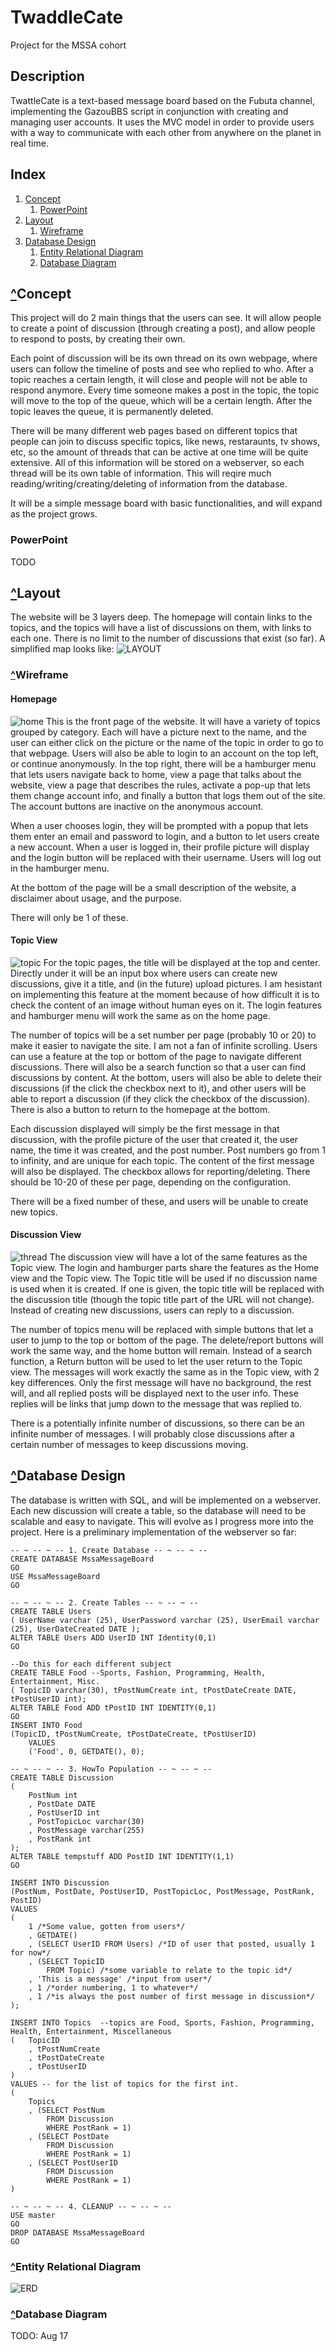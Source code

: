 # TwaddleCate
Project for the MSSA cohort

## Description
TwattleCate is a text-based message board based on the Fubuta channel, implementing the GazouBBS script in conjunction with creating and managing user accounts. It uses the MVC model in order to provide users with a way to communicate with each other from anywhere on the planet in real time.
## Index
1. [Concept](#concept)
    1. [PowerPoint](#powerpoint)
1. [Layout](#layout)
    1. [Wireframe](#wireframe)
1. [Database Design](#database-design)
    1. [Entity Relational Diagram](#entity-relational-diagram)
    1. [Database Diagram](database-diagram)


## [^](#index)Concept 
This project will do 2 main things that the users can see. It will allow people to create a point of discussion (through creating a post), and allow people to respond to posts, by creating their own.

Each point of discussion will be its own thread on its own webpage, where users can follow the timeline of posts and see who replied to who. After a topic reaches a certain length, it will close and people will not be able to respond anymore. Every time someone makes a post in the topic, the topic will move to the top of the queue, which will be a certain length. After the topic leaves the queue, it is permanently deleted.

There will be many different web pages based on different topics that people can join to discuss specific topics, like news, restaraunts, tv shows, etc, so the amount of threads that can be active at one time will be quite extensive. All of this information will be stored on a webserver, so each thread will be its own table of information. This will reqire much reading/writing/creating/deleting of information from the database.

It will be a simple message board with basic functionalities, and will expand as the project grows.

### PowerPoint

TODO

## [^](#index)Layout
The website will be 3 layers deep. The homepage will contain links to the topics, and the topics will have a list of discussions on them, with links to each one. There is no limit to the number of discussions that exist (so far). A simplified map looks like:
![LAYOUT](/Assets/layout.jpg)
### [^](#layout)Wireframe
#### Homepage
![home](/Assets/homepage.jpg)
This is the front page of the website. It will have a variety of topics grouped by category. Each will have a picture next to the name, and the user can either click on the picture or the name of the topic in order to go to that webpage. Users will also be able to login to an account on the top left, or continue anonymously. In the top right, there will be a hamburger menu that lets users navigate back to home, view a page that talks about the website, view a page that describes the rules, activate a pop-up that lets them change account info, and finally a button that logs them out of the site. The account buttons are inactive on the anonymous account.

When a user chooses login, they will be prompted with a popup that lets them enter an email and password to login, and a button to let users create a new account. When a user is logged in, their profile picture will display and the login button will be replaced with their username. Users will log out in the hamburger menu.

At the bottom of the page will be a small description of the website, a disclaimer about usage, and the purpose.

There will only be 1 of these.

#### Topic View
![topic](/Assets/topicpage.jpg)
For the topic pages, the title will be displayed at the top and center. Directly under it will be an input box where users can create new discussions, give it a title, and (in the future) upload pictures. I am hesistant on implementing this feature at the moment because of how difficult it is to check the content of an image without human eyes on it. The login features and hamburger menu will work the same as on the home page.

The number of topics will be a set number per page (probably 10 or 20) to make it easier to navigate the site. I am not a fan of infinite scrolling. Users can use a feature at the top or bottom of the page to navigate different discussions. There will also be a search function so that a user can find discussions by content. At the bottom, users will also be able to delete their discussions (if the click the checkbox next to it), and other users will be able to report a discussion (if they click the checkbox of the discussion). There is also a button to return to the homepage at the bottom.

Each discussion displayed will simply be the first message in that discussion, with the profile picture of the user that created it, the user name, the time it was created, and the post number. Post numbers go from 1 to infinity, and are unique for each topic. The content of the first message will also be displayed. The checkbox allows for reporting/deleting. There should be 10-20 of these per page, depending on the configuration.

There will be a fixed number of these, and users will be unable to create new topics.

#### Discussion View
![thread](/Assets/threadpage.jpg)
The discussion view will have a lot of the same features as the Topic view. The login and hamburger parts share the features as the Home view and the Topic view. The Topic title will be used if no discussion name is used when it is created. If one is given, the topic title will be replaced with the discussion title (though the topic title part of the URL will not change). Instead of creating new discussions, users can reply to a discussion.

The number of topics menu will be replaced with simple buttons that let a user to jump to the top or bottom of the page. The delete/report buttons will work the same way, and the home button will remain. Instead of a search function, a Return button will be used to let the user return to the Topic view. The messages will work exactly the same as in the Topic view, with 2 key differences. Only the first message will have no background, the rest will, and all replied posts will be displayed next to the user info. These replies will be links that jump down to the message that was replied to.

There is a potentially infinite number of discussions, so there can be an infinite number of messages. I will probably close discussions after a certain number of messages to keep discussions moving.

## [^](#index)Database Design
The database is written with SQL, and will be implemented on a webserver. Each new discussion will create a table, so the database will need to be scalable and easy to navigate. This will evolve as I progress more into the project. Here is a preliminary implementation of the webserver so far:
```
-- ~ -- ~ -- 1. Create Database -- ~ -- ~ --
CREATE DATABASE MssaMessageBoard
GO
USE MssaMessageBoard
GO

-- ~ -- ~ -- 2. Create Tables -- ~ -- ~ -- 
CREATE TABLE Users
( UserName varchar (25), UserPassword varchar (25), UserEmail varchar (25), UserDateCreated DATE );
ALTER TABLE Users ADD UserID INT Identity(0,1)
GO

--Do this for each different subject
CREATE TABLE Food --Sports, Fashion, Programming, Health, Entertainment, Misc.
( TopicID varchar(30), tPostNumCreate int, tPostDateCreate DATE, tPostUserID int);
ALTER TABLE Food ADD tPostID INT IDENTITY(0,1) 
GO 
INSERT INTO Food
(TopicID, tPostNumCreate, tPostDateCreate, tPostUserID)
	VALUES
	('Food', 0, GETDATE(), 0);
    
-- ~ -- ~ -- 3. HowTo Population -- ~ -- ~ --
CREATE TABLE Discussion 
(
	PostNum int
	, PostDate DATE
	, PostUserID int
	, PostTopicLoc varchar(30)
	, PostMessage varchar(255)
	, PostRank int
);
ALTER TABLE tempstuff ADD PostID INT IDENTITY(1,1)
GO

INSERT INTO Discussion
(PostNum, PostDate, PostUserID, PostTopicLoc, PostMessage, PostRank, PostID)
VALUES
(
	1 /*Some value, gotten from users*/
	, GETDATE()
	, (SELECT UserID FROM Users) /*ID of user that posted, usually 1 for now*/
	, (SELECT TopicID
		FROM Topic) /*some variable to relate to the topic id*/
	, 'This is a message' /*input from user*/
	, 1 /*order numbering, 1 to whatever*/
	, 1 /*is always the post number of first message in discussion*/
);

INSERT INTO Topics  --topics are Food, Sports, Fashion, Programming, Health, Entertainment, Miscellaneous
(	TopicID
	, tPostNumCreate
	, tPostDateCreate
	, tPostUserID
)
VALUES -- for the list of topics for the first int.
(
	Topics	 
	, (SELECT PostNum
		FROM Discussion
		WHERE PostRank = 1)
	, (SELECT PostDate
		FROM Discussion
		WHERE PostRank = 1)
	, (SELECT PostUserID
		FROM Discussion
		WHERE PostRank = 1)
)

-- ~ -- ~ -- 4. CLEANUP -- ~ -- ~ -- 
USE master
GO
DROP DATABASE MssaMessageBoard
GO
```
### [^](#database-design)Entity Relational Diagram
![ERD](/Assets/erd.jpg)
### [^](#database-design)Database Diagram
TODO: Aug 17
